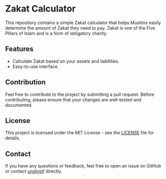 
# Zakat Calculator

This repository contains a simple Zakat calculator that helps Muslims easily determine the amount of Zakat they need to pay. Zakat is one of the Five Pillars of Islam and is a form of obligatory charity.

## Features

- Calculate Zakat based on your assets and liabilities.
- Easy-to-use interface.


## Contribution

Feel free to contribute to the project by submitting a pull request. Before contributing, please ensure that your changes are well-tested and documented.

## License

This project is licensed under the MIT License - see the [LICENSE](LICENSE) file for details.

## Contact

If you have any questions or feedback, feel free to open an issue on GitHub or contact [unshreif](https://github.com/unshreif) directly.
